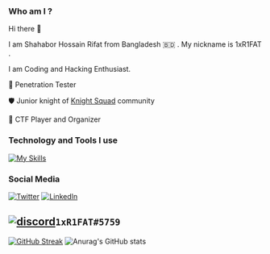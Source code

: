### Who am I ?
Hi there 👋

I am Shahabor Hossain Rifat from Bangladesh :bangladesh: . My nickname is 1xR1FAT .

I am Coding and Hacking Enthusiast.



:closed_lock_with_key:  Penetration Tester

:shield: Junior knight of [Knight Squad](https://knightsquad.org)
 community

:lady_beetle: CTF Player and Organizer 



### Technology and Tools I use


[![My Skills](https://skillicons.dev/icons?i=html,css,bash,java,py,androidstudio,docker,git,github,md,idea,vscode,wordpress,linux)](https://skillicons.dev)


### Social Media
[![Twitter](https://skillicons.dev/icons?i=twitter)](https://twitter.com/1xR1Fat)
[![LinkedIn](https://skillicons.dev/icons?i=linkedin)](https://www.linkedin.com/in/shahbor-hossain-rifat-ab7b1b217/)

[![discord](https://skillicons.dev/icons?i=discord)]()```1xR1FAT#5759```
---

[![GitHub Streak](https://github-readme-streak-stats.herokuapp.com/?user=1xR1FAT&theme=merko)]([https://git.io/streak-stats](https://twitter.com/1xR1Fat))
![Anurag's GitHub stats](https://github-readme-stats.vercel.app/api?username=1xr1fat&show_icons=true&theme=dracula)
